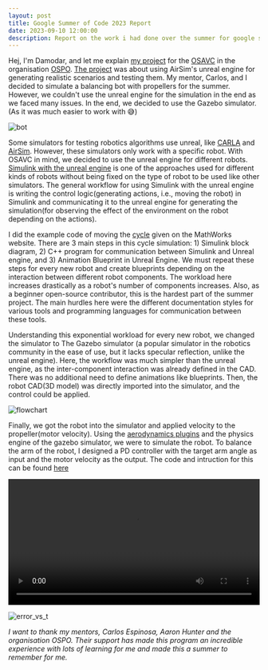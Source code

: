 ```yaml
---
layout: post
title: Google Summer of Code 2023 Report 
date: 2023-09-10 12:00:00 
description: Report on the work i had done over the summer for google summer of code 2023.
---
```


Hej, I'm Damodar, and let me explain [my project](https://summerofcode.withgoogle.com/programs/2023/projects/hVIFSHa7) for the [OSAVC](https://cross.ucsc.edu/projects/osavcpage.html) in the organisation [OSPO](https://ucsc-ospo.github.io/). [The project](https://drive.google.com/file/d/18g-WRZj_7ufIt6YZNn4OG1s7VKi1u5hV/view?usp=drive_link) was about using AirSim's unreal engine for generating realistic scenarios and testing them. My mentor, Carlos, and I decided to simulate a balancing bot with propellers for the summer. However, we couldn't use the unreal engine for the simulation in the end as we faced many issues. In the end, we decided to use the Gazebo simulator. (As it was much easier to work with 😅)

![bot](../../../assets/img/selfbalancingbot.png)

Some simulators for testing robotics algorithms use unreal, like [CARLA](https://carla.org/) and [AirSim](https://microsoft.github.io/AirSim/). However, these simulators only work with a specific robot. With OSAVC in mind, we decided to use the unreal engine for different robots. [Simulink with the unreal engine](https://in.mathworks.com/help/driving/unreal-engine-scenario-simulation.html) is one of the approaches used for different kinds of robots without being fixed on the type of robot to be used like other simulators. The general workflow for using Simulink with the unreal engine is writing the control logic(generating actions, i.e., moving the robot) in Simulink and communicating it to the unreal engine for generating the simulation(for observing the effect of the environment on the robot depending on the actions).

I did the example code of moving the [cycle](https://in.mathworks.com/help/vdynblks/ug/animate-custom-actors-in-the-unreal-editor.html) given on the MathWorks website. There are 3 main steps in this cycle simulation: 1) Simulink block diagram, 2) C++ program for communication between Simulink and Unreal engine, and 3) Animation Blueprint in Unreal Engine. We must repeat these steps for every new robot and create blueprints depending on the interaction between different robot components. The workload here increases drastically as a robot's number of components increases. Also, as a beginner open-source contributor, this is the hardest part of the summer project. The main hurdles here were the different documentation styles for various tools and programming languages for communication between these tools.

Understanding this exponential workload for every new robot, we changed the simulator to The Gazebo simulator (a popular simulator in the robotics community in the ease of use, but it lacks specular reflection, unlike the unreal engine). Here, the workflow was much simpler than the unreal engine, as the inter-component interaction was already defined in the CAD. There was no additional need to define animations like blueprints. Then, the robot CAD(3D model) was directly imported into the simulator, and the control could be applied.

![flowchart](../../../assets/img/selfbalancing.png)

Finally, we got the robot into the simulator and applied velocity to the propeller(motor velocity). Using the [aerodynamics plugins](https://classic.gazebosim.org/tutorials?tut=aerodynamics&cat=physics) and the physics engine of the gazebo simulator, we were to simulate the robot. To balance the arm of the robot, I designed a PD controller with the target arm angle as input and the motor velocity as the output. The code and intruction for this can be found [here](https://github.com/uccross/open-source-autonomous-vehicle-controller/tree/e08c6b6dea942b607009aa42a30015b81373464b/Balance-bot/Simulation)

<video src="../../../assets/videos/example_pd.mp4" width="100%" height="auto" controls title="Title"></video>

![error_vs_t](../../../assets/img/balancingbot_error.png)

*I want to thank my mentors, Carlos  Espinosa, Aaron Hunter and the organisation OSPO. Their support has made this program an incredible experience with lots of learning for me and made this a summer to remember for me.*

